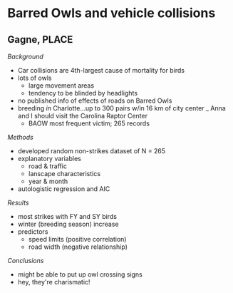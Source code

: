 # Barred Owls and vehicle collisions

## Gagne, PLACE

_Background_

- Car collisions are 4th-largest cause of mortality for birds
- lots of owls
  - large movement areas
  - tendency to be blinded by headlights
- no published info of effects of roads on Barred Owls
- breeding _in_ Charlotte...up to 300 pairs w/in 16 km of city center
_ Anna and I should visit the Carolina Raptor Center
  - BAOW most frequent victim; 265 records

_Methods_

- developed random non-strikes dataset of N = 265
- explanatory variables
  - road & traffic
  - lanscape characteristics
  - year & month
- autologistic regression and AIC

_Results_

- most strikes with FY and SY birds
- winter (breeding season) increase 
- predictors
  - speed limits (positive correlation)
  - road width (negative relationship)

_Conclusions_

- might be able to put up owl crossing signs
- hey, they're charismatic!
